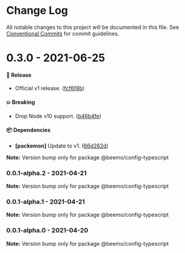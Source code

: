 # Change Log

All notable changes to this project will be documented in this file.
See [Conventional Commits](https://conventionalcommits.org) for commit guidelines.

# 0.3.0 - 2021-06-25

#### 🎉 Release

- Official v1 release. ([fcf6f8b](https://github.com/beemojs/dev/commit/fcf6f8b))

#### 💥 Breaking

- Drop Node v10 support. ([b46b4fe](https://github.com/beemojs/dev/commit/b46b4fe))

#### 📦 Dependencies

- **[packemon]** Update to v1. ([66d262d](https://github.com/beemojs/dev/commit/66d262d))

**Note:** Version bump only for package @beemo/config-typescript





### 0.0.1-alpha.2 - 2021-04-21

**Note:** Version bump only for package @beemo/config-typescript





### 0.0.1-alpha.1 - 2021-04-21

**Note:** Version bump only for package @beemo/config-typescript





### 0.0.1-alpha.0 - 2021-04-20

**Note:** Version bump only for package @beemo/config-typescript
